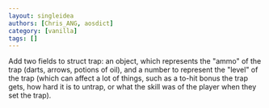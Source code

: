 ```yaml
---
layout: singleidea
authors: [Chris_ANG, aosdict]
category: [vanilla]
tags: []
---
```

Add two fields to struct trap: an object, which represents the "ammo" of the trap (darts, arrows, potions of oil), and a number to represent the "level" of the trap (which can affect a lot of things, such as a to-hit bonus the trap gets, how hard it is to untrap, or what the skill was of the player when they set the trap).
